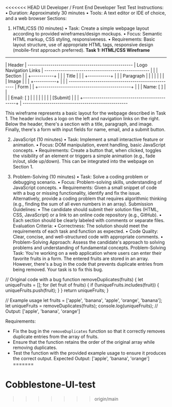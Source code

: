 <<<<<<< HEAD
UI Developer / Front End Developer Test
Test Instructions:
• Duration: Approximately 30 minutes
• Tools: A text editor or IDE of choice, and a web browser
Sections:
1. HTML/CSS (10 minutes)
• Task: Create a simple webpage layout according to provided wireframes/design 
mockups.
• Focus: Semantic HTML markup, CSS styling, responsiveness.
• Requirements: Basic layout structure, use of appropriate HTML tags, responsive design 
(mobile-first approach preferred).
**Task 1: HTML/CSS Wireframe**
---------------------------------------------------
|                                            Header                                              |
                       ---------------------------------------------------
|        Logo                                                           Navigation Links         |
                       ---------------------------------------------------
|                   |
|                                           Section                                              |
|                                        +-----------+                                           |
|                                          | Title |                                             |
|                                        +-----------+                                           |
|                                          | Paragraph |                                         |
|                                           |         |                                          |
|                                           | Image |                                            |
|                                         +-----------+                                          |
|                                                                                                |
                         ---------------------------------------------------
|                                             Form                                               |
|                          +---------------------------------------------+                       |
|                                          | Name: [ ] |                                         |                
|                                          | Email: [ ] |                                        |
|                                             | |                                                |
|                                          | [Submit] |                                          |
|                            +---------------------------------------------+                     |
                           ---------------------------------------------------

This wireframe represents a basic layout for the webpage described in Task 1. The 
header includes a logo on the left and navigation links on the right. Below the header, 
there's a section with a title, paragraph, and image. Finally, there's a form with input 
fields for name, email, and a submit button.


2. JavaScript (10 minutes)
• Task: Implement a small interactive feature or animation.
• Focus: DOM manipulation, event handling, basic JavaScript concepts.
• Requirements: Create a button that, when clicked, toggles the visibility of an element or 
triggers a simple animation (e.g., fade in/out, slide up/down). This can be integrated into 
the webpage on Section 1.


3. Problem-Solving (10 minutes)
• Task: Solve a coding problem or debugging scenario.
• Focus: Problem-solving skills, understanding of JavaScript concepts.
• Requirements: Given a small snippet of code with a bug or missing functionality, 
identify and fix the issue. Alternatively, provide a coding problem that requires 
algorithmic thinking (e.g., finding the sum of all even numbers in an array).
Submission Guidelines:
• The candidate should submit their solution files (HTML, CSS, JavaScript) or a link to an 
online code repository (e.g., GitHub).
• Each section should be clearly labeled with comments or separate files.
Evaluation Criteria:
• Correctness: The solution should meet the requirements of each task and function as 
expected.
• Code Quality: Clear, concise, and well-structured code with appropriate comments.
• Problem-Solving Approach: Assess the candidate's approach to solving problems and 
understanding of fundamental concepts.
Problem-Solving Task:
You're working on a web application where users can enter their favorite fruits in a form. The 
entered fruits are stored in an array. However, there's a bug in the code that prevents duplicate 
entries from being removed. Your task is to fix this bug.


// Original code with a bug
function removeDuplicates(fruits) {
 let uniqueFruits = [];
 for (let fruit of fruits) {
 if (!uniqueFruits.includes(fruit)) {
 uniqueFruits.push(fruit);
 }
 }
 return uniqueFruits;
}

// Example usage
let fruits = ['apple', 'banana', 'apple', 'orange', 'banana'];
let uniqueFruits = removeDuplicates(fruits);
console.log(uniqueFruits); // Output: ['apple', 'banana', 'orange']



Requirements:
- Fix the bug in the `removeDuplicates` function so that it correctly removes duplicate entries from 
the array of fruits.
- Ensure that the function retains the order of the original array while removing duplicates.
- Test the function with the provided example usage to ensure it produces the correct output.
Expected Output:
['apple', 'banana', 'orange']
=======
# Cobblestone-UI-test


>>>>>>> origin/main
